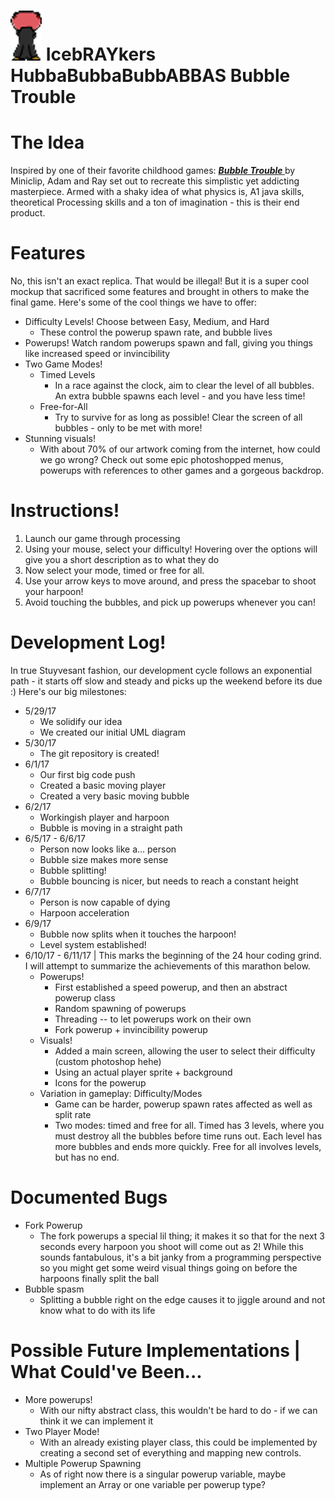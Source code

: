 # <img src="BubbleTrouble/1.png"></img> IcebRAYkers HubbaBubbaBubbABBAS Bubble Trouble

<h1> The Idea </h1>
Inspired by one of their favorite childhood games: <a href="https://www.miniclip.com/games/bubble-trouble/en/"><b><i> Bubble Trouble </b></i></a> by Miniclip, Adam and Ray set out to recreate this simplistic yet addicting masterpiece. Armed with a shaky idea of what physics is, A1 java skills, theoretical Processing skills and a ton of imagination - this is their end product.

<h1> Features </h1>
No, this isn't an exact replica. That would be illegal! But it is a super cool mockup that sacrificed some features and brought in others to make the final game. Here's some of the cool things we have to offer:
<ul>
    <li> Difficulty Levels! Choose between Easy, Medium, and Hard <ul> <li>These control the powerup spawn rate, and bubble lives</li> </ul> </li>
    <li> Powerups! Watch random powerups spawn and fall, giving you things like increased speed or invincibility </li>
    <li> Two Game Modes! <ul>
        <li> Timed Levels <ul>
            <li> In a race against the clock, aim to clear the level of all bubbles. An extra bubble spawns each level - and you have less time! </li>
            </ul>
        </li>
        <li> Free-for-All <ul>
            <li> Try to survive for as long as possible! Clear the screen of all bubbles - only to be met with more! </li>
            </ul>
        </li>
    </ul> </li>
    <li> Stunning visuals! <ul>
        <li> With about 70% of our artwork coming from the internet, how could we go wrong? Check out some epic photoshopped menus, powerups with references to other games and a gorgeous backdrop. </li>
        </ul>
    </li>
</ul>

<h1> Instructions! </h1>
<ol>
    <li> Launch our game through processing </li>
    <li> Using your mouse, select your difficulty! Hovering over the options will give you a short description as to what they do </li>
    <li> Now select your mode, timed or free for all. </li>
    <li> Use your arrow keys to move around, and press the spacebar to shoot your harpoon! </li>
    <li> Avoid touching the bubbles, and pick up powerups whenever you can! </li>
</ol>

<h1> Development Log! </h1>
In true Stuyvesant fashion, our development cycle follows an exponential path - it starts off slow and steady and picks up the weekend before its due :) Here's our big milestones:
<ul>
    <li> 5/29/17 <ul>
        <li> We solidify our idea </li>
        <li> We created our initial UML diagram </li>
        </ul>
    </li>
    <li> 5/30/17 <ul>
        <li>The git repository is created! </li>
        </ul>
    </li>
    <li> 6/1/17 <ul>
        <li>Our first big code push </li>
        <li>Created a basic moving player</li>
        <li> Created a very basic moving bubble </li>
        </ul>
    </li>
    <li> 6/2/17 <ul>
        <li> Workingish player and harpoon </li>
        <li> Bubble is moving in a straight path </li>
        </ul>
    </li>
    <li> 6/5/17 - 6/6/17 <ul>
        <li> Person now looks like a... person </li>
        <li> Bubble size makes more sense</li>
        <li> Bubble splitting! </li>
        <li> Bubble bouncing is nicer, but needs to reach a constant height </li>
        </ul>
    </li>
    <li> 6/7/17 <ul>
        <li> Person is now capable of dying </li>
        <li> Harpoon acceleration </li>
        </ul>
    </li>
    <li> 6/9/17 <ul>
        <li> Bubble now splits when it touches the harpoon! </li>
        <li> Level system established! </li>
        </ul>
    </li>
    <li> 6/10/17 - 6/11/17 | This marks the beginning of the 24 hour coding grind. I will attempt to summarize the achievements of this marathon below. <ul>
        <li> Powerups! <ul>
            <li> First established a speed powerup, and then an abstract powerup class </li>
            <li> Random spawning of powerups </li>
            <li> Threading -- to let powerups work on their own </li>
            <li> Fork powerup + invincibility powerup </li>
            </ul>
        </li>
        <li> Visuals! <ul>
            <li> Added a main screen, allowing the user to select their difficulty (custom photoshop hehe) </li>
            <li> Using an actual player sprite + background </li>
            <li> Icons for the powerup </li>
            </ul>
        </li>
        <li> Variation in gameplay: Difficulty/Modes <ul>
            <li> Game can be harder, powerup spawn rates affected as well as split rate </li>
            <li> Two modes: timed and free for all. Timed has 3 levels, where you must destroy all the bubbles before time runs out. Each level has more bubbles and ends more quickly. Free for all involves levels, but has no end. </li>
            </ul>
        </li>
        </ul>
    </li>
</ul>

<h1> Documented Bugs </h1>
<ul>
    <li> Fork Powerup <ul>
        <li> The fork powerups a special lil thing; it makes it so that for the next 3 seconds every harpoon you shoot will come out as 2! While this sounds fantabulous, it's a bit janky from a programming perspective so you might get some weird visual things going on before the harpoons finally split the ball </li>
        </ul>
    </li>
    <li> Bubble spasm <ul>
        <li> Splitting a bubble right on the edge causes it to jiggle around and not know what to do with its life </li>
        </ul>
    </li>
    
</ul>

<h1> Possible Future Implementations | What Could've Been... </h1>
<ul>
    <li> More powerups! <ul>
        <li> With our nifty abstract class, this wouldn't be hard to do - if we can think it we can implement it </li>
        </ul>
    </li>
    <li> Two Player Mode! <ul>
        <li> With an already existing player class, this could be implemented by creating a second set of everything and mapping new controls. </li>
        </ul>
    </li>
    <li> Multiple Powerup Spawning <ul>
        <li> As of right now there is a singular powerup variable, maybe implement an Array or one variable per powerup type? </li>
        </ul>
    </li>
</ul>

